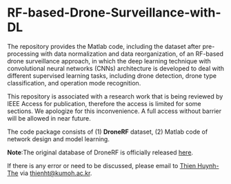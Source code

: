 # RF-based-Drone-Surveillance-with-DL
The repository provides the Matlab code, including the dataset after pre-processing with data normalization and data reorganization, of an RF-based drone surveillance approach, in which the deep learning technique with convolutional neural networks (CNNs) architecture is developed to deal with different supervised learning tasks, including drone detection, drone type classification, and operation mode recognition. 

This repository is associated with a research work that is being reviewed by IEEE Access for publication, therefore the access is limited for some sections.
We apologize for this inconvenience. A full access without barrier will be allowed in near future.

The code package consists of (1) **DroneRF** dataset, (2) Matlab code of network design and model learning.

**Note**:The original database of DroneRF is officially released [here](https://data.mendeley.com/datasets/f4c2b4n755/1).

If there is any error or need to be discussed, please email to [Thien Huynh-The](https://sites.google.com/site/thienhuynhthe/home) via thienht@kumoh.ac.kr.

